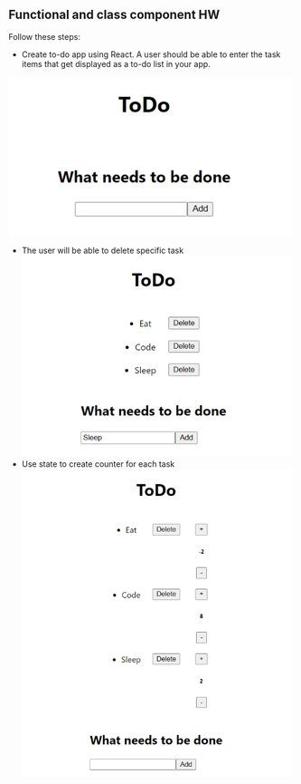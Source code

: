 ## Functional and class component HW

Follow these steps:
* Create to-do app using React. A user should be able to enter the task items that get displayed as a to-do list in your app. 

![T1](T1.png)
* The user will be able to delete specific task
![T2](T2.png)
* Use state to create counter for each task
![T3](T3.png)
